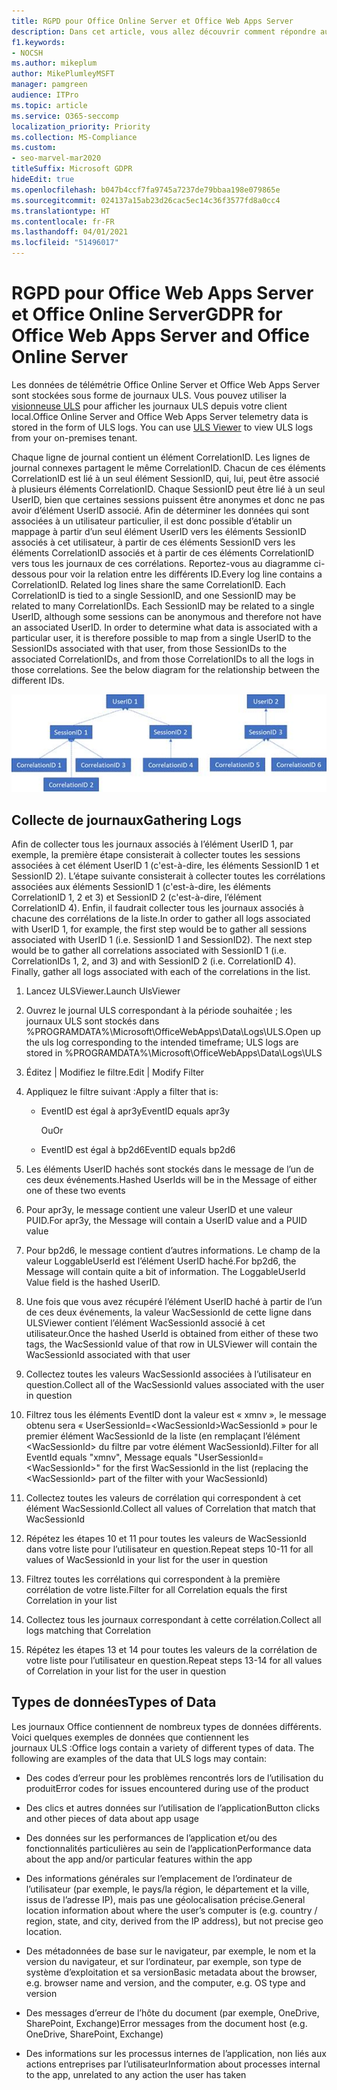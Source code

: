 ```yaml
---
title: RGPD pour Office Online Server et Office Web Apps Server
description: Dans cet article, vous allez découvrir comment répondre aux exigences du RGPD pour Office Online Server et Office Web Apps Server.
f1.keywords:
- NOCSH
ms.author: mikeplum
author: MikePlumleyMSFT
manager: pamgreen
audience: ITPro
ms.topic: article
ms.service: O365-seccomp
localization_priority: Priority
ms.collection: MS-Compliance
ms.custom:
- seo-marvel-mar2020
titleSuffix: Microsoft GDPR
hideEdit: true
ms.openlocfilehash: b047b4ccf7fa9745a7237de79bbaa198e079865e
ms.sourcegitcommit: 024137a15ab23d26cac5ec14c36f3577fd8a0cc4
ms.translationtype: HT
ms.contentlocale: fr-FR
ms.lasthandoff: 04/01/2021
ms.locfileid: "51496017"
---
```

# <a name="gdpr-for-office-web-apps-server-and-office-online-server"></a><span data-ttu-id="79e26-103">RGPD pour Office Web Apps Server et Office Online Server</span><span class="sxs-lookup"><span data-stu-id="79e26-103">GDPR for Office Web Apps Server and Office Online Server</span></span>

<span data-ttu-id="79e26-p101">Les données de télémétrie Office Online Server et Office Web Apps Server sont stockées sous forme de journaux ULS. Vous pouvez utiliser la [visionneuse ULS](https://www.microsoft.com/download/details.aspx?id=44020) pour afficher les journaux ULS depuis votre client local.</span><span class="sxs-lookup"><span data-stu-id="79e26-p101">Office Online Server and Office Web Apps Server telemetry data is stored in the form of ULS logs. You can use [ULS Viewer](https://www.microsoft.com/download/details.aspx?id=44020) to view ULS logs from your on-premises tenant.</span></span>

<span data-ttu-id="79e26-p102">Chaque ligne de journal contient un élément CorrelationID. Les lignes de journal connexes partagent le même CorrelationID. Chacun de ces éléments CorrelationID est lié à un seul élément SessionID, qui, lui, peut être associé à plusieurs éléments CorrelationID. Chaque SessionID peut être lié à un seul UserID, bien que certaines sessions puissent être anonymes et donc ne pas avoir d’élément UserID associé. Afin de déterminer les données qui sont associées à un utilisateur particulier, il est donc possible d’établir un mappage à partir d’un seul élément UserID vers les éléments SessionID associés à cet utilisateur, à partir de ces éléments SessionID vers les éléments CorrelationID associés et à partir de ces éléments CorrelationID vers tous les journaux de ces corrélations. Reportez-vous au diagramme ci-dessous pour voir la relation entre les différents ID.</span><span class="sxs-lookup"><span data-stu-id="79e26-p102">Every log line contains a CorrelationID. Related log lines share the same CorrelationID. Each CorrelationID is tied to a single SessionID, and one SessionID may be related to many CorrelationIDs. Each SessionID may be related to a single UserID, although some sessions can be anonymous and therefore not have an associated UserID. In order to determine what data is associated with a particular user, it is therefore possible to map from a single UserID to the SessionIDs associated with that user, from those SessionIDs to the associated CorrelationIDs, and from those CorrelationIDs to all the logs in those correlations. See the below diagram for the relationship between the different IDs.</span></span>

![Organigramme montrant la relation entre SessionIDs et CorrelationIds](../media/gdpr-for-office-online-server-image1.jpg)

## <a name="gathering-logs"></a><span data-ttu-id="79e26-113">Collecte de journaux</span><span class="sxs-lookup"><span data-stu-id="79e26-113">Gathering Logs</span></span>

<span data-ttu-id="79e26-p103">Afin de collecter tous les journaux associés à l’élément UserID 1, par exemple, la première étape consisterait à collecter toutes les sessions associées à cet élément UserID 1 (c'est-à-dire, les éléments SessionID 1 et SessionID 2). L’étape suivante consisterait à collecter toutes les corrélations associées aux éléments SessionID 1 (c'est-à-dire, les éléments CorrelationID 1, 2 et 3) et SessionID 2 (c'est-à-dire, l’élément CorrelationID 4). Enfin, il faudrait collecter tous les journaux associés à chacune des corrélations de la liste.</span><span class="sxs-lookup"><span data-stu-id="79e26-p103">In order to gather all logs associated with UserID 1, for example, the first step would be to gather all sessions associated with UserID 1 (i.e. SessionID 1 and SessionID2). The next step would be to gather all correlations associated with SessionID 1 (i.e. CorrelationIDs 1, 2, and 3) and with SessionID 2 (i.e. CorrelationID 4). Finally, gather all logs associated with each of the correlations in the list.</span></span>

1. <span data-ttu-id="79e26-117">Lancez ULSViewer.</span><span class="sxs-lookup"><span data-stu-id="79e26-117">Launch UlsViewer</span></span>

2. <span data-ttu-id="79e26-118">Ouvrez le journal ULS correspondant à la période souhaitée ; les journaux ULS sont stockés dans %PROGRAMDATA%\\Microsoft\\OfficeWebApps\\Data\\Logs\\ULS.</span><span class="sxs-lookup"><span data-stu-id="79e26-118">Open up the uls log corresponding to the intended timeframe; ULS logs are stored in %PROGRAMDATA%\\Microsoft\\OfficeWebApps\\Data\\Logs\\ULS</span></span>

3. <span data-ttu-id="79e26-119">Éditez | Modifiez le filtre.</span><span class="sxs-lookup"><span data-stu-id="79e26-119">Edit | Modify Filter</span></span>

4. <span data-ttu-id="79e26-120">Appliquez le filtre suivant :</span><span class="sxs-lookup"><span data-stu-id="79e26-120">Apply a filter that is:</span></span>

    - <span data-ttu-id="79e26-121">EventID est égal à apr3y</span><span class="sxs-lookup"><span data-stu-id="79e26-121">EventID equals apr3y</span></span>

      <span data-ttu-id="79e26-122">Ou</span><span class="sxs-lookup"><span data-stu-id="79e26-122">Or</span></span>

    - <span data-ttu-id="79e26-123">EventID est égal à bp2d6</span><span class="sxs-lookup"><span data-stu-id="79e26-123">EventID equals bp2d6</span></span>

5. <span data-ttu-id="79e26-124">Les éléments UserID hachés sont stockés dans le message de l’un de ces deux événements.</span><span class="sxs-lookup"><span data-stu-id="79e26-124">Hashed UserIds will be in the Message of either one of these two events</span></span>

6. <span data-ttu-id="79e26-125">Pour apr3y, le message contient une valeur UserID et une valeur PUID.</span><span class="sxs-lookup"><span data-stu-id="79e26-125">For apr3y, the Message will contain a UserID value and a PUID value</span></span>

7. <span data-ttu-id="79e26-p104">Pour bp2d6, le message contient d’autres informations. Le champ de la valeur LoggableUserId est l’élément UserID haché.</span><span class="sxs-lookup"><span data-stu-id="79e26-p104">For bp2d6, the Message will contain quite a bit of information. The LoggableUserId Value field is the hashed UserID.</span></span>

8. <span data-ttu-id="79e26-128">Une fois que vous avez récupéré l’élément UserID haché à partir de l’un de ces deux événements, la valeur WacSessionId de cette ligne dans ULSViewer contient l’élément WacSessionId associé à cet utilisateur.</span><span class="sxs-lookup"><span data-stu-id="79e26-128">Once the hashed UserId is obtained from either of these two tags, the WacSessionId value of that row in ULSViewer will contain the WacSessionId associated with that user</span></span>

9. <span data-ttu-id="79e26-129">Collectez toutes les valeurs WacSessionId associées à l’utilisateur en question.</span><span class="sxs-lookup"><span data-stu-id="79e26-129">Collect all of the WacSessionId values associated with the user in question</span></span>

10. <span data-ttu-id="79e26-130">Filtrez tous les éléments EventID dont la valeur est « xmnv », le message obtenu sera « UserSessionId=\<WacSessionId\>WacSessionId » pour le premier élément WacSessionId de la liste (en remplaçant l’élément \<WacSessionId\> du filtre par votre élément WacSessionId).</span><span class="sxs-lookup"><span data-stu-id="79e26-130">Filter for all EventId equals "xmnv", Message equals "UserSessionId=\<WacSessionId\>" for the first WacSessionId in the list (replacing the \<WacSessionId\> part of the filter with your WacSessionId)</span></span>

11. <span data-ttu-id="79e26-131">Collectez toutes les valeurs de corrélation qui correspondent à cet élément WacSessionId.</span><span class="sxs-lookup"><span data-stu-id="79e26-131">Collect all values of Correlation that match that WacSessionId</span></span>

12. <span data-ttu-id="79e26-132">Répétez les étapes 10 et 11 pour toutes les valeurs de WacSessionId dans votre liste pour l’utilisateur en question.</span><span class="sxs-lookup"><span data-stu-id="79e26-132">Repeat steps 10-11 for all values of WacSessionId in your list for the user in question</span></span>

13. <span data-ttu-id="79e26-133">Filtrez toutes les corrélations qui correspondent à la première corrélation de votre liste.</span><span class="sxs-lookup"><span data-stu-id="79e26-133">Filter for all Correlation equals the first Correlation in your list</span></span>

14. <span data-ttu-id="79e26-134">Collectez tous les journaux correspondant à cette corrélation.</span><span class="sxs-lookup"><span data-stu-id="79e26-134">Collect all logs matching that Correlation</span></span>

15. <span data-ttu-id="79e26-135">Répétez les étapes 13 et 14 pour toutes les valeurs de la corrélation de votre liste pour l’utilisateur en question.</span><span class="sxs-lookup"><span data-stu-id="79e26-135">Repeat steps 13-14 for all values of Correlation in your list for the user in question</span></span>

## <a name="types-of-data"></a><span data-ttu-id="79e26-136">Types de données</span><span class="sxs-lookup"><span data-stu-id="79e26-136">Types of Data</span></span>

<span data-ttu-id="79e26-p105">Les journaux Office contiennent de nombreux types de données différents. Voici quelques exemples de données que contiennent les journaux ULS :</span><span class="sxs-lookup"><span data-stu-id="79e26-p105">Office logs contain a variety of different types of data. The following are examples of the data that ULS logs may contain:</span></span>

- <span data-ttu-id="79e26-139">Des codes d’erreur pour les problèmes rencontrés lors de l’utilisation du produit</span><span class="sxs-lookup"><span data-stu-id="79e26-139">Error codes for issues encountered during use of the product</span></span>

- <span data-ttu-id="79e26-140">Des clics et autres données sur l’utilisation de l’application</span><span class="sxs-lookup"><span data-stu-id="79e26-140">Button clicks and other pieces of data about app usage</span></span>

- <span data-ttu-id="79e26-141">Des données sur les performances de l’application et/ou des fonctionnalités particulières au sein de l’application</span><span class="sxs-lookup"><span data-stu-id="79e26-141">Performance data about the app and/or particular features within the app</span></span>

- <span data-ttu-id="79e26-142">Des informations générales sur l’emplacement de l’ordinateur de l’utilisateur (par exemple, le pays/la région, le département et la ville, issus de l’adresse IP), mais pas une géolocalisation précise.</span><span class="sxs-lookup"><span data-stu-id="79e26-142">General location information about where the user’s computer is (e.g. country / region, state, and city, derived from the IP address), but not precise geo location.</span></span>

- <span data-ttu-id="79e26-143">Des métadonnées de base sur le navigateur, par exemple, le nom et la version du navigateur, et sur l’ordinateur, par exemple, son type de système d’exploitation et sa version</span><span class="sxs-lookup"><span data-stu-id="79e26-143">Basic metadata about the browser, e.g. browser name and version, and the computer, e.g. OS type and version</span></span>

- <span data-ttu-id="79e26-144">Des messages d’erreur de l’hôte du document (par exemple, OneDrive, SharePoint, Exchange)</span><span class="sxs-lookup"><span data-stu-id="79e26-144">Error messages from the document host (e.g. OneDrive, SharePoint, Exchange)</span></span>

- <span data-ttu-id="79e26-145">Des informations sur les processus internes de l’application, non liés aux actions entreprises par l’utilisateur</span><span class="sxs-lookup"><span data-stu-id="79e26-145">Information about processes internal to the app, unrelated to any action the user has taken</span></span>
